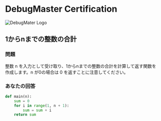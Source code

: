 # DebugMaster Certification
![DebugMater Logo](https://github-production-user-asset-6210df.s3.amazonaws.com/101240248/423011522-0af83636-a7d9-493d-957d-6914ed165e2e.png?X-Amz-Algorithm=AWS4-HMAC-SHA256&X-Amz-Credential=AKIAVCODYLSA53PQK4ZA%2F20250315%2Fus-east-1%2Fs3%2Faws4_request&X-Amz-Date=20250315T025041Z&X-Amz-Expires=300&X-Amz-Signature=d606435edf7167f87fd4f0a338bec094bdfddf2305dee897f5e56a1ff3c00d47&X-Amz-SignedHeaders=host)
## 1からnまでの整数の合計
### 問題
整数 n を入力として受け取り、1からnまでの整数の合計を計算して返す関数を作成します。n が0の場合は 0 を返すことに注意してください。
### あなたの回答
```python
def main(n):
    sum = 0
    for i in range(1, n + 1):
        sum = sum + i
    return sum
```